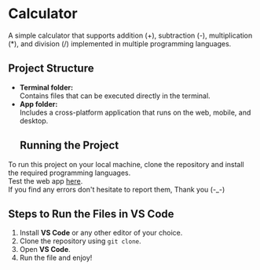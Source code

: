 # Calculator
A simple calculator that supports addition (+), subtraction (-), multiplication (*), and division (/) implemented in multiple programming languages.
## Project Structure
- **Terminal folder:**  
  Contains files that can be executed directly in the terminal.  
- **App folder:**  
  Includes a cross-platform application that runs on the web, mobile, and desktop.
  ## Running the Project  
To run this project on your local machine, clone the repository and install the required programming languages.  
Test the web app [here](https://ghezilothmane.github.io/Calculator/
).\
If you find any errors don't hesitate to report them, Thank you (-_-)

## Steps to Run the Files in VS Code
1. Install **VS Code** or any other editor of your choice.  
2. Clone the repository using `git clone`.  
3. Open **VS Code**.  
4. Run the file and enjoy!  
